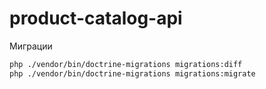 # product-catalog-api


Миграции
```bash
php ./vendor/bin/doctrine-migrations migrations:diff
php ./vendor/bin/doctrine-migrations migrations:migrate
```